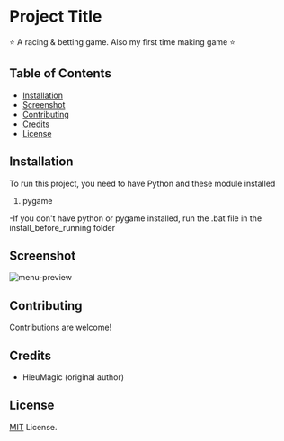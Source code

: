 # Project Title

⭐ A racing & betting game. Also my first time making game ⭐

## Table of Contents

- [Installation](#installation)
- [Screenshot](#screenshot)
- [Contributing](#contributing)
- [Credits](#credits)
- [License](#license)

## Installation

To run this project, you need to have Python and these module installed

1. pygame

-If you don't have python or pygame installed, run the .bat file in the install_before_running folder

## Screenshot

![menu-preview](https://i.imgur.com/0sqB0v2.jpeg)

## Contributing

Contributions are welcome!

## Credits

- HieuMagic (original author)

## License

[MIT](LICENSE) License.
